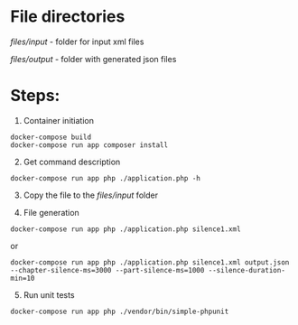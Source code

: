 File directories
========================

*files/input* - folder for input xml files

*files/output* - folder with generated json files

Steps:
==========

1. Container initiation

```
docker-compose build
docker-compose run app composer install
```

2. Get command description

```
docker-compose run app php ./application.php -h
```

3. Copy the file to the *files/input* folder

4. File generation

```
docker-compose run app php ./application.php silence1.xml
```
or
```
docker-compose run app php ./application.php silence1.xml output.json --chapter-silence-ms=3000 --part-silence-ms=1000 --silence-duration-min=10
```

5. Run unit tests

```
docker-compose run app php ./vendor/bin/simple-phpunit
```
